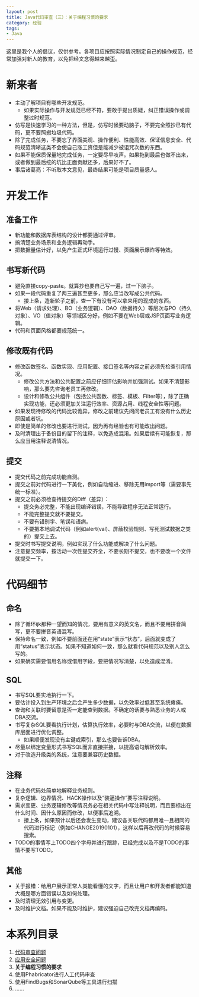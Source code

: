 ```yaml
---
layout: post
title: Java代码审查（三）：关于编程习惯的要求
category: 经验
tags: 
- Java
---
```

这里是我个人的倡议，仅供参考。各项目应按照实际情况制定自己的操作规范，经常加强对新人的教育，以免把经文念得越来越歪。
<!-- more -->

# 新来者
* 主动了解项目有哪些开发规范。
    * 如果实际操作与开发规范已经不符，要敢于提出质疑，纠正错误操作或调整过时规范。
* 仿写是快速学习的一种方法，但是，仿写时候要动脑子，不要完全照抄已有代码，更不要照搬垃圾代码。
* 除了完成任务，不要忘了界面美观、操作便利、性能高效、保证信息安全、代码规范清晰这类不会使自己涨工资但是能减少被诅咒次数的东西。
* 如果不能保质保量地完成任务，一定要尽早吱声。如果拖到最后也做不出来，或者做到最后挖的坑比正面贡献还多，后果好不了。
* 事后诸葛亮：不听取本文意见，最终结果可能是项目质量感人。

# 开发工作
## 准备工作
* 新功能和数据库表结构的设计都要通过评审。
* 搞清楚业务场景和业务逻辑再动手。
* 把数据量估计好，以免产生正式环境运行过慢、页面展示爆炸等特效。

## 书写新代码
* 避免直接copy-paste。就算抄也要自己写一遍，过一下脑子。
* 如果一段代码重复了两三遍甚至更多，那么应当改写成公共代码。
    * 接上条，造新轮子之前，查一下有没有可以拿来用的现成的东西。
* 将Web（请求处理）、BO（业务逻辑）、DAO（数据持久）等层次与PO（持久对象）、VO（值对象）等领域区分好，例如不要在Web层或JSP页面写业务逻辑。
* 代码和页面风格都要规范统一。

## 修改既有代码
* 修改函数签名、函数实现、应用配置、接口签名等内容之前必须先检查引用情况。
    * 修改公共方法和公共配置之前应仔细评估影响并加强测试。如果不清楚影响，那么要先咨询老员工再修改。
    * 设计和修改公共组件（包括公共函数、标签、模板、Filter等），除了正确实现功能，还必须更加关注运行效率、资源占用、线程安全性等问题。
* 如果发现待修改的代码比较诡异，修改之前建议先问问老员工有没有什么历史原因或者坑。
* 即使是简单的修改也要进行测试，因为再有经验也有可能改出问题。
* 及时清理出于备份目的留下的注释，以免造成混淆。如果后续有可能恢复，那么应当用注释说清情况。

## 提交
* 提交代码之前完成功能自测。
* 提交之前对代码进行一下美化，例如自动缩进、移除无用import等（需要事先统一标准）。
* 提交之前必须检查待提交的Diff（差异）：
    * 提交务必完整，不能出现编译错误，不能导致程序无法正常运行。
    * 不能完整提交就不要提交。
    * 不要有错别字、笔误和语病。
    * 不要把本地调试代码（例如alert(val)、屏蔽校验规则、写死测试数据之类的）提交上去。
* 提交时书写提交说明，例如实现了什么功能或解决了什么问题。
* 注意提交频率，按活动一次性提交齐全，不要长期不提交，也不要改一个文件就提交一下。

# 代码细节
## 命名
* 除了循环ijk那种一望而知的情况，要用有意义的英文名，而且不要用拼音简写，更不要拼音英语混写。
* 保持命名一致，例如不要前面还在用“state”表示“状态”，后面就变成了用“status”表示状态。如果不知道如何一致，那么就看代码规范以及别人怎么写的。
* 如果确实需要借用名称或借用字段，要把情况写清楚，以免造成混淆。

## SQL
* 书写SQL要实地执行一下。
* 要估计投入到生产环境之后会产生多少数据，以免效率过低甚至系统瘫痪。
* 查询和关联时要留意是否一定能查到数据。不确定的话要与熟悉业务的人或DBA交流。
* 书写复杂SQL要看执行计划，估算执行效率，必要时与DBA交流，以便在数据库层面进行优化调整。
    * 如果顺便发现没有主键或索引，那么也要告诉DBA。
* 尽量以绑定变量形式书写SQL而非直接拼接，以提高语句解析效率。
* 对于改造升级类的系统，注意要兼容历史数据。

## 注释
* 在业务代码处简单地解释业务规则。
* 复杂逻辑、边界情况、HACK操作以及“装逼操作”要写注释说明。
* 需求变更、业务逻辑修改等情况务必在相关代码中写注释说明，而且要标出在什么时间、因什么原因而修改，以便事后追溯。
    * 接上条，如果预计以后还会发生变动，建议各关联代码都用唯一且相同的代码进行标记（例如CHANGE20190101），这样以后再改代码的时候容易搜索。
* TODO的事情写上TODO四个字母并进行跟踪，已经完成以及不是TODO的事情不要写TODO。

## 其他
* 关于报错：给用户展示正常人类能看懂的文字，而且让用户和开发者都能知道大概是哪方面错误以及如何处理。
* 及时清理无效引用与变更。
* 及时维护文档。如果不能及时维护，建议强迫自己改完文档再编码。

# 本系列目录
1. [代码审查问题](/2019/01/02/java-code-review-1)
2. [应用安全问题](/2019/01/03/java-code-review-2)
3. **关于编程习惯的要求**
4. 使用Phabricator进行人工代码审查
5. 使用FindBugs和SonarQube等工具进行扫描
6. ……
